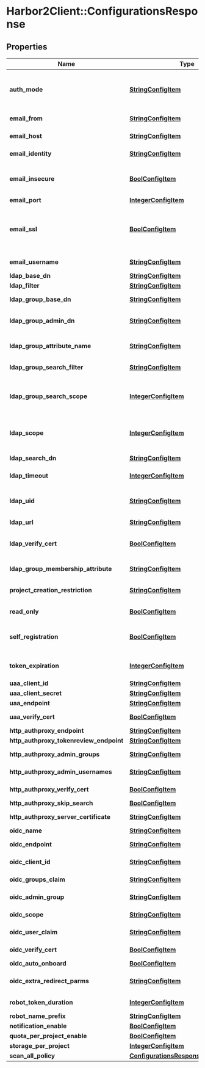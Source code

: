 # Harbor2Client::ConfigurationsResponse

## Properties
Name | Type | Description | Notes
------------ | ------------- | ------------- | -------------
**auth_mode** | [**StringConfigItem**](StringConfigItem.md) | The auth mode of current system, such as \&quot;db_auth\&quot;, \&quot;ldap_auth\&quot;, \&quot;oidc_auth\&quot; | [optional] 
**email_from** | [**StringConfigItem**](StringConfigItem.md) | The sender name for Email notification. | [optional] 
**email_host** | [**StringConfigItem**](StringConfigItem.md) | The hostname of SMTP server that sends Email notification. | [optional] 
**email_identity** | [**StringConfigItem**](StringConfigItem.md) | By default it&#39;s empty so the email_username is picked | [optional] 
**email_insecure** | [**BoolConfigItem**](BoolConfigItem.md) | Whether or not the certificate will be verified when Harbor tries to access the email server. | [optional] 
**email_port** | [**IntegerConfigItem**](IntegerConfigItem.md) | The port of SMTP server | [optional] 
**email_ssl** | [**BoolConfigItem**](BoolConfigItem.md) | When it&#39;&#39;s set to true the system will access Email server via TLS by default.  If it&#39;&#39;s set to false, it still will handle \&quot;STARTTLS\&quot; from server side. | [optional] 
**email_username** | [**StringConfigItem**](StringConfigItem.md) | The username for authenticate against SMTP server | [optional] 
**ldap_base_dn** | [**StringConfigItem**](StringConfigItem.md) | The Base DN for LDAP binding. | [optional] 
**ldap_filter** | [**StringConfigItem**](StringConfigItem.md) | The filter for LDAP search | [optional] 
**ldap_group_base_dn** | [**StringConfigItem**](StringConfigItem.md) | The base DN to search LDAP group. | [optional] 
**ldap_group_admin_dn** | [**StringConfigItem**](StringConfigItem.md) | Specify the ldap group which have the same privilege with Harbor admin | [optional] 
**ldap_group_attribute_name** | [**StringConfigItem**](StringConfigItem.md) | The attribute which is used as identity of the LDAP group, default is cn.&#39; | [optional] 
**ldap_group_search_filter** | [**StringConfigItem**](StringConfigItem.md) | The filter to search the ldap group | [optional] 
**ldap_group_search_scope** | [**IntegerConfigItem**](IntegerConfigItem.md) | The scope to search ldap group. &#39;&#39;0-LDAP_SCOPE_BASE, 1-LDAP_SCOPE_ONELEVEL, 2-LDAP_SCOPE_SUBTREE&#39;&#39; | [optional] 
**ldap_scope** | [**IntegerConfigItem**](IntegerConfigItem.md) | The scope to search ldap users,&#39;0-LDAP_SCOPE_BASE, 1-LDAP_SCOPE_ONELEVEL, 2-LDAP_SCOPE_SUBTREE&#39; | [optional] 
**ldap_search_dn** | [**StringConfigItem**](StringConfigItem.md) | The DN of the user to do the search. | [optional] 
**ldap_timeout** | [**IntegerConfigItem**](IntegerConfigItem.md) | Timeout in seconds for connection to LDAP server | [optional] 
**ldap_uid** | [**StringConfigItem**](StringConfigItem.md) | The attribute which is used as identity for the LDAP binding, such as \&quot;CN\&quot; or \&quot;SAMAccountname\&quot; | [optional] 
**ldap_url** | [**StringConfigItem**](StringConfigItem.md) | The URL of LDAP server | [optional] 
**ldap_verify_cert** | [**BoolConfigItem**](BoolConfigItem.md) | Whether verify your OIDC server certificate, disable it if your OIDC server is hosted via self-hosted certificate. | [optional] 
**ldap_group_membership_attribute** | [**StringConfigItem**](StringConfigItem.md) | The user attribute to identify the group membership | [optional] 
**project_creation_restriction** | [**StringConfigItem**](StringConfigItem.md) | Indicate who can create projects, it could be &#39;&#39;adminonly&#39;&#39; or &#39;&#39;everyone&#39;&#39;. | [optional] 
**read_only** | [**BoolConfigItem**](BoolConfigItem.md) | The flag to indicate whether Harbor is in readonly mode. | [optional] 
**self_registration** | [**BoolConfigItem**](BoolConfigItem.md) | Whether the Harbor instance supports self-registration.  If it&#39;&#39;s set to false, admin need to add user to the instance. | [optional] 
**token_expiration** | [**IntegerConfigItem**](IntegerConfigItem.md) | The expiration time of the token for internal Registry, in minutes. | [optional] 
**uaa_client_id** | [**StringConfigItem**](StringConfigItem.md) | The client id of UAA | [optional] 
**uaa_client_secret** | [**StringConfigItem**](StringConfigItem.md) | The client secret of the UAA | [optional] 
**uaa_endpoint** | [**StringConfigItem**](StringConfigItem.md) | The endpoint of the UAA | [optional] 
**uaa_verify_cert** | [**BoolConfigItem**](BoolConfigItem.md) | Verify the certificate in UAA server | [optional] 
**http_authproxy_endpoint** | [**StringConfigItem**](StringConfigItem.md) | The endpoint of the HTTP auth | [optional] 
**http_authproxy_tokenreview_endpoint** | [**StringConfigItem**](StringConfigItem.md) | The token review endpoint | [optional] 
**http_authproxy_admin_groups** | [**StringConfigItem**](StringConfigItem.md) | The group which has the harbor admin privileges | [optional] 
**http_authproxy_admin_usernames** | [**StringConfigItem**](StringConfigItem.md) | The usernames which has the harbor admin privileges | [optional] 
**http_authproxy_verify_cert** | [**BoolConfigItem**](BoolConfigItem.md) | Verify the HTTP auth provider&#39;s certificate | [optional] 
**http_authproxy_skip_search** | [**BoolConfigItem**](BoolConfigItem.md) | Search user before onboard | [optional] 
**http_authproxy_server_certificate** | [**StringConfigItem**](StringConfigItem.md) | The certificate of the HTTP auth provider | [optional] 
**oidc_name** | [**StringConfigItem**](StringConfigItem.md) | The OIDC provider name | [optional] 
**oidc_endpoint** | [**StringConfigItem**](StringConfigItem.md) | The endpoint of the OIDC provider | [optional] 
**oidc_client_id** | [**StringConfigItem**](StringConfigItem.md) | The client ID of the OIDC provider | [optional] 
**oidc_groups_claim** | [**StringConfigItem**](StringConfigItem.md) | The attribute claims the group name | [optional] 
**oidc_admin_group** | [**StringConfigItem**](StringConfigItem.md) | The OIDC group which has the harbor admin privileges | [optional] 
**oidc_scope** | [**StringConfigItem**](StringConfigItem.md) | The scope of the OIDC provider | [optional] 
**oidc_user_claim** | [**StringConfigItem**](StringConfigItem.md) | The attribute claims the username | [optional] 
**oidc_verify_cert** | [**BoolConfigItem**](BoolConfigItem.md) | Verify the OIDC provider&#39;s certificate&#39; | [optional] 
**oidc_auto_onboard** | [**BoolConfigItem**](BoolConfigItem.md) | Auto onboard the OIDC user | [optional] 
**oidc_extra_redirect_parms** | [**StringConfigItem**](StringConfigItem.md) | Extra parameters to add when redirect request to OIDC provider | [optional] 
**robot_token_duration** | [**IntegerConfigItem**](IntegerConfigItem.md) | The robot account token duration in days | [optional] 
**robot_name_prefix** | [**StringConfigItem**](StringConfigItem.md) | The rebot account name prefix | [optional] 
**notification_enable** | [**BoolConfigItem**](BoolConfigItem.md) | Enable notification | [optional] 
**quota_per_project_enable** | [**BoolConfigItem**](BoolConfigItem.md) | Enable quota per project | [optional] 
**storage_per_project** | [**IntegerConfigItem**](IntegerConfigItem.md) | The storage quota per project | [optional] 
**scan_all_policy** | [**ConfigurationsResponseScanAllPolicy**](ConfigurationsResponseScanAllPolicy.md) |  | [optional] 


